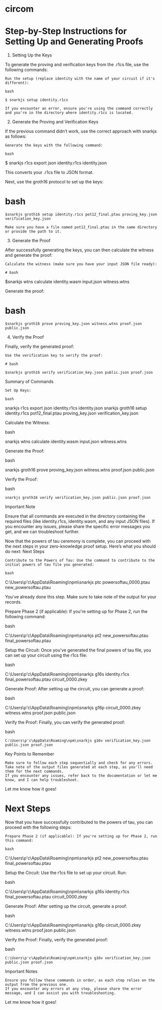 # circom

# Step-by-Step Instructions for Setting Up and Generating Proofs
1. Setting Up the Keys

To generate the proving and verification keys from the .r1cs file, use the following commands:

    Run the setup (replace identity with the name of your circuit if it's different):

    bash

    $ snarkjs setup identity.r1cs

    If you encounter an error, ensure you're using the command correctly and you're in the directory where identity.r1cs is located.

2. Generate the Proving and Verification Keys

If the previous command didn’t work, use the correct approach with snarkjs as follows:

    Generate the keys with the following command:

    bash

 $ snarkjs r1cs export json identity.r1cs identity.json

This converts your .r1cs file to JSON format.

Next, use the groth16 protocol to set up the keys:

# bash

    $snarkjs groth16 setup identity.r1cs pot12_final.ptau proving_key.json verification_key.json

    Make sure you have a file named pot12_final.ptau in the same directory or provide the path to it.

3. Generate the Proof

After successfully generating the keys, you can then calculate the witness and generate the proof:

    Calculate the witness (make sure you have your input JSON file ready):

    # bash

 $snarkjs wtns calculate identity.wasm input.json witness.wtns

Generate the proof:

# bash

    $snarkjs groth16 prove proving_key.json witness.wtns proof.json public.json

4. Verify the Proof

Finally, verify the generated proof:

    Use the verification key to verify the proof:

    # bash

    $snarkjs groth16 verify verification_key.json public.json proof.json

Summary of Commands

    Set Up Keys:

    bash

snarkjs r1cs export json identity.r1cs identity.json
snarkjs groth16 setup identity.r1cs pot12_final.ptau proving_key.json verification_key.json

Calculate the Witness:

bash

snarkjs wtns calculate identity.wasm input.json witness.wtns

Generate the Proof:

bash

snarkjs groth16 prove proving_key.json witness.wtns proof.json public.json

Verify the Proof:

bash

    snarkjs groth16 verify verification_key.json public.json proof.json

Important Note

Ensure that all commands are executed in the directory containing the required files (like identity.r1cs, identity.wasm, and any input JSON files). If you encounter any issues, please share the specific error messages you get, and we can troubleshoot further.


Now that the powers of tau ceremony is complete, you can proceed with the next steps in your zero-knowledge proof setup. Here’s what you should do next:
Next Steps

    Contribute to the Powers of Tau: Use the command to contribute to the initial powers of tau file you generated:

    bash

C:\Users\p'c\AppData\Roaming\npm\snarkjs ptc powersoftau_0000.ptau new_powersoftau.ptau

You've already done this step. Make sure to take note of the output for your records.

Prepare Phase 2 (if applicable): If you're setting up for Phase 2, run the following command:

bash

C:\Users\p'c\AppData\Roaming\npm\snarkjs pt2 new_powersoftau.ptau final_powersoftau.ptau

Setup the Circuit: Once you've generated the final powers of tau file, you can set up your circuit using the r1cs file:

bash

C:\Users\p'c\AppData\Roaming\npm\snarkjs g16s identity.r1cs final_powersoftau.ptau circuit_0000.zkey

Generate Proof: After setting up the circuit, you can generate a proof:

bash

C:\Users\p'c\AppData\Roaming\npm\snarkjs g16p circuit_0000.zkey witness.wtns proof.json public.json

Verify the Proof: Finally, you can verify the generated proof:

bash

    C:\Users\p'c\AppData\Roaming\npm\snarkjs g16v verification_key.json public.json proof.json

Key Points to Remember

    Make sure to follow each step sequentially and check for any errors.
    Take note of the output files generated at each step, as you'll need them for the next commands.
    If you encounter any issues, refer back to the documentation or let me know, and I can help troubleshoot.

Let me know how it goes!

# Next Steps

Now that you have successfully contributed to the powers of tau, you can proceed with the following steps:

    Prepare Phase 2 (if applicable): If you're setting up for Phase 2, run this command:

    bash

C:\Users\p'c\AppData\Roaming\npm\snarkjs pt2 new_powersoftau.ptau final_powersoftau.ptau

Setup the Circuit: Use the r1cs file to set up your circuit. Run:

bash

C:\Users\p'c\AppData\Roaming\npm\snarkjs g16s identity.r1cs final_powersoftau.ptau circuit_0000.zkey

Generate Proof: After setting up the circuit, generate a proof:

bash

C:\Users\p'c\AppData\Roaming\npm\snarkjs g16p circuit_0000.zkey witness.wtns proof.json public.json

Verify the Proof: Finally, verify the generated proof:

bash

    C:\Users\p'c\AppData\Roaming\npm\snarkjs g16v verification_key.json public.json proof.json

Important Notes

    Ensure you follow these commands in order, as each step relies on the output from the previous one.
    If you encounter any errors at any step, please share the error message, and I can assist you with troubleshooting.

Let me know how it goes!
